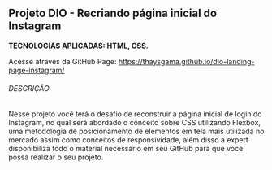 ## Projeto DIO - Recriando página inicial do Instagram

**TECNOLOGIAS APLICADAS: HTML, CSS.**

Acesse através da GitHub Page: https://thaysgama.github.io/dio-landing-page-instagram/



###### DESCRIÇÃO

Nesse projeto você terá o desafio de reconstruir a página inicial de login do Instagram, no qual será abordado o conceito sobre CSS utilizando Flexbox, uma metodologia de posicionamento de elementos em tela mais utilizada no mercado assim como conceitos de responsividade, além disso a expert disponibiliza todo o material necessário em seu GitHub para que você possa realizar o seu projeto.


